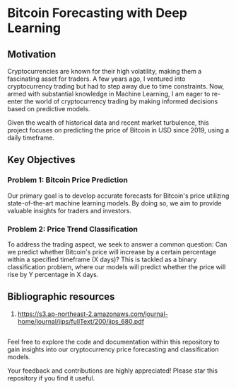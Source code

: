 # Bitcoin Forecasting with Deep Learning

## Motivation
Cryptocurrencies are known for their high volatility, making them a fascinating asset for traders. A few years ago, I ventured into cryptocurrency trading but had to step away due to time constraints. Now, armed with substantial knowledge in Machine Learning, I am eager to re-enter the world of cryptocurrency trading by making informed decisions based on predictive models.

Given the wealth of historical data and recent market turbulence, this project focuses on predicting the price of Bitcoin in USD since 2019, using a daily timeframe.

## Key Objectives

### Problem 1: Bitcoin Price Prediction
Our primary goal is to develop accurate forecasts for Bitcoin's price utilizing state-of-the-art machine learning models. By doing so, we aim to provide valuable insights for traders and investors.


### Problem 2: Price Trend Classification
To address the trading aspect, we seek to answer a common question: Can we predict whether Bitcoin's price will increase by a certain percentage within a specified timeframe (X days)? This is tackled as a binary classification problem, where our models will predict whether the price will rise by Y percentage in X days.



## Bibliographic resources

1. https://s3.ap-northeast-2.amazonaws.com/journal-home/journal/jips/fullText/200/jips_680.pdf

## 

Feel free to explore the code and documentation within this repository to gain insights into our cryptocurrency price forecasting and classification models.

Your feedback and contributions are highly appreciated! Please star this repository if you find it useful.
